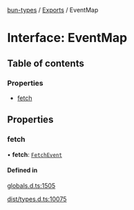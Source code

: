 [bun-types](../README.md) / [Exports](../modules.md) / EventMap

# Interface: EventMap

## Table of contents

### Properties

- [fetch](EventMap.md#fetch)

## Properties

### fetch

• **fetch**: [`FetchEvent`](FetchEvent.md)

#### Defined in

[globals.d.ts:1505](https://github.com/valgaze/bun-types/blob/5e53f27/globals.d.ts#L1505)

[dist/types.d.ts:10075](https://github.com/valgaze/bun-types/blob/5e53f27/dist/types.d.ts#L10075)

